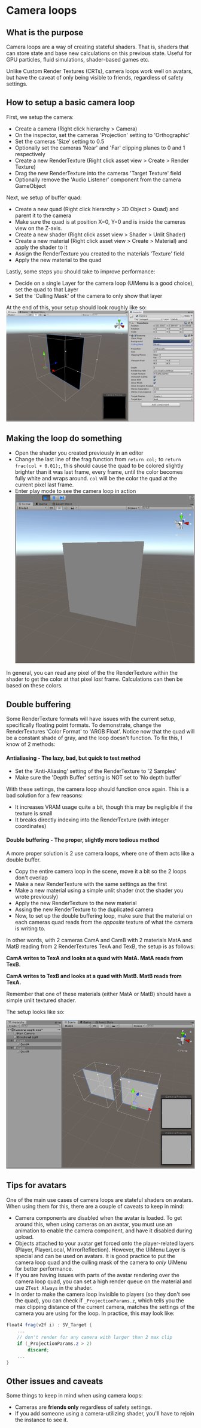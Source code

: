# Camera loops

## What is the purpose
Camera loops are a way of creating stateful shaders. That is, shaders that can store state and base new calculations on this previous state. Useful for GPU particles, fluid simulations, shader-based games etc.

Unlike Custom Render Textures (CRTs), camera loops work well on avatars, but have the caveat of only being visible to friends, regardless of safety settings.

## How to setup a basic camera loop
First, we setup the camera:
- Create a camera (Right click hierarchy > Camera)
- On the inspector, set the cameras 'Projection' setting to 'Orthographic'
- Set the cameras 'Size' setting to 0.5
- Optionally set the cameras 'Near' and 'Far' clipping planes to 0 and 1 respectively
- Create a new RenderTexture (Right click asset view > Create > Render Texture)
- Drag the new RenderTexture into the cameras 'Target Texture' field
- Optionally remove the 'Audio Listener' component from the camera GameObject

Next, we setup of buffer quad:
- Create a new quad (Right click hierarchy > 3D Object > Quad) and parent it to the camera
- Make sure the quad is at position X=0, Y=0 and is inside the cameras view on the Z-axis.
- Create a new shader (Right click asset view > Shader > Unlit Shader)
- Create a new material (Right click asset view > Create > Material) and apply the shader to it
- Assign the RenderTexture you created to the materials 'Texture' field
- Apply the new material to the quad

Lastly, some steps you should take to improve performance:
- Decide on a single Layer for the camera loop (UiMenu is a good choice), set the quad to that Layer
- Set the 'Culling Mask' of the camera to only show that layer

At the end of this, your setup should look roughly like so:
![img](images/CamLoop1.png)

## Making the loop do something
- Open the shader you created previously in an editor
- Change the last line of the frag function from `return col;` to `return frac(col + 0.01);`, this should cause the quad to be colored slightly brighter than it was last frame, every frame, until the color becomes fully white and wraps around. `col` will be the color the quad at the current pixel last frame.
- Enter play mode to see the camera loop in action
![img](images/CamLoop2.gif)

In general, you can read any pixel of the the RenderTexture within the shader to get the color at that pixel _last_ frame. Calculations can then be based on these colors.

## Double buffering
Some RenderTexture formats will have issues with the current setup, specifically floating point formats. To demonstrate, change the RenderTextures 'Color Format' to 'ARGB Float'. Notice now that the quad will be a constant shade of gray, and the loop doesn't function. To fix this, I know of 2 methods:

#### Antialiasing - The lazy, bad, but quick to test method
- Set the 'Anti-Aliasing' setting of the RenderTexture to '2 Samples'
- Make sure the 'Depth Buffer' setting is NOT set to 'No depth buffer'

With these settings, the camera loop should function once again. This is a bad solution for a few reasons:
- It increases VRAM usage quite a bit, though this may be negligible if the texture is small
- It breaks directly indexing into the RenderTexture (with integer coordinates)

#### Double buffering - The proper, slightly more tedious method
A more proper solution is 2 use camera loops, where one of them acts like a double buffer.
- Copy the entire camera loop in the scene, move it a bit so the 2 loops don't overlap
- Make a new RenderTexture with the same settings as the first
- Make a new material using a simple unlit shader (not the shader you wrote previously)
- Apply the new RenderTexture to the new material
- Assing the new RenderTexture to the duplicated camera
- Now, to set up the double buffering loop, make sure that the material on each cameras quad reads from the _opposite_ texture of what the camera is writing to.
  
In other words, with 2 cameras CamA and CamB with 2 materials MatA and MatB reading from 2 RenderTextures TexA and TexB, the setup is as follows:

**CamA writes to TexA and looks at a quad with MatA. MatA reads from TexB.**

**CamA writes to TexB and looks at a quad with MatB. MatB reads from TexA.**

Remember that one of these materials (either MatA or MatB) should have a simple unlit textured shader.

The setup looks like so:

![img](images/CamLoop3.png)

## Tips for avatars
One of the main use cases of camera loops are stateful shaders on avatars. When using them for this, there are a couple of caveats to keep in mind:

- Camera components are disabled when the avatar is loaded. To get around this, when using cameras on an avatar, you must use an animation to enable the camera component, and have it disabled during upload.
- Objects attached to your avatar get forced onto the player-related layers (Player, PlayerLocal, MirrorReflection). However, the UiMenu Layer is special and can be used on avatars. It is good practice to put the camera loop quad and the culling mask of the camera to _only_ UiMenu for better performance.
- If you are having issues with parts of the avatar rendering over the camera loop quad, you can set a high render queue on the material and use `ZTest Always` in the shader.
- In order to make the camera loop invisible to players (so they don't see the quad), you can check if `_ProjectionParams.z`, which tells you the max clipping distance of the current camera, matches the settings of the camera you are using for the loop. In practice, this may look like:
```glsl
float4 frag(v2f i) : SV_Target {
    ...
    // don't render for any camera with larger than 2 max clip
    if (_ProjectionParams.z > 2)
        discard;
    ...
}
```

## Other issues and caveats

Some things to keep in mind when using camera loops:
- Cameras are **friends only** regardless of safety settings.
- If you add someone using a camera-utilizing shader, you'll have to rejoin the instance to see it.